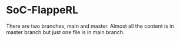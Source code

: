 # SoC-FlappeRL
There are two branches, main and master. Almost all the content is in master branch but just one file is in main branch.

